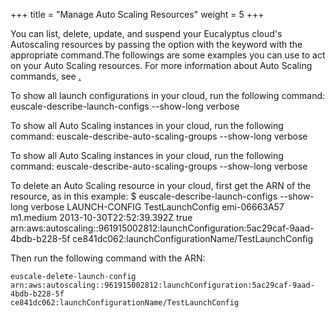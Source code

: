 +++
title = "Manage Auto Scaling Resources"
weight = 5
+++

You can list, delete, update, and suspend your Eucalyptus cloud's Autoscaling resources by passing the option with the keyword with the appropriate command.The followings are some examples you can use to act on your Auto Scaling resources. For more information about Auto Scaling commands, see [.](../euca2ools-guide/euscale.dita) 

To show all launch configurations in your cloud, run the following command: 
    euscale-describe-launch-configs --show-long verbose

To show all Auto Scaling instances in your cloud, run the following command: 
    euscale-describe-auto-scaling-groups --show-long verbose

To show all Auto Scaling instances in your cloud, run the following command: 
    euscale-describe-auto-scaling-groups --show-long verbose

To delete an Auto Scaling resource in your cloud, first get the ARN of the resource, as in this example: 
    $ euscale-describe-launch-configs --show-long verbose
    LAUNCH-CONFIG  TestLaunchConfig  emi-06663A57  m1.medium  2013-10-30T22:52:39.392Z  true
    arn:aws:autoscaling::961915002812:launchConfiguration:5ac29caf-9aad-4bdb-b228-5f
    ce841dc062:launchConfigurationName/TestLaunchConfig

Then run the following command with the ARN: 


    euscale-delete-launch-config
    arn:aws:autoscaling::961915002812:launchConfiguration:5ac29caf-9aad-4bdb-b228-5f
    ce841dc062:launchConfigurationName/TestLaunchConfig

